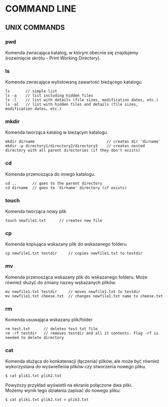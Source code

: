 
# **COMMAND LINE**
## UNIX COMMANDS
### pwd
Komenda zwracająca katalog, w którym obecnie się znajdujemy (rozwinięcie skrótu - Print Working Directory).
### ls
Komenda zwracająca wylistowaną zawartość bieżącego katalogu
```commandline 
ls       // simple list
ls -a    // list including hidden files
ls -l    // list with details (file sizes, modification dates, etc.)
ls -al   // list with hidden files and details (file sizes, modification dates, etc.)
``` 
### mkdir
Komenda tworząca katalog w bieżącym katalogu.
```commandline 
mkdir dirname                                // creates dir 'dirname' 
mkdir -p directory1/directory2/directory3    // creates nested directory with all parent directories (if they don't exists)
``` 
### cd
Komenda przenosząca do innego katalogu.
```commandline 
cd ..       // goes to the parent directory
cd dirname  // goes to 'dirname' directory (if exists) 
``` 
### touch
Komenda tworząca nowy plik
```commandline 
touch newfile1.txt      // creates new file
``` 
### cp
Komenda kopiująca wskazany plik do wskazanego folderu
```commandline 
cp newfile1.txt testdir     // copies newfile1.txt to testdir
``` 
### mv
Komenda przenosząca wskazany plik do wskazanego folderu. Może również służyć do zmiany nazwy wskazanych plików.
```commandline 
mv newfile1.txt testdir     // moves newfile1.txt to testdir
mv newfile1.txt cheese.txt  // changes newfile1.txt name to cheese.txt
``` 
### rm
Komenda usuwająca wskazany plik/folder
```commandline 
rm test.txt      // deletes test.txt file
rm -rf testdir   // removes testdir and all it contents. Flag -rf is needed to delete directory
``` 
### cat
Komenda służąca do konkatenacji (łączenia) plików, ale może być również wykorzystana do wyświetlenia plików czy stworzenia nowego pliku.
```commandline 
$ cat plik1.txt plik2.txt
```

Powyższy przykład wyświetli na ekranie połączone dwa pliki.  
Możemy wynik tego działania zapisać do nowego pliku:

```commandline 
$ cat plik1.txt plik2.txt > plik3.txt
```
